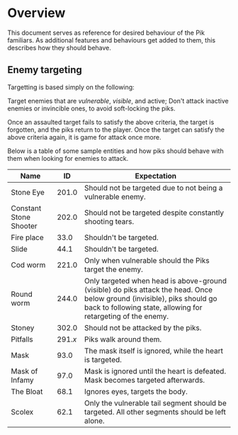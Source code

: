 # Overview

This document serves as reference for desired behaviour of the Pik familiars. As additional features and behaviours get added to them, this describes how they should behave.

## Enemy targeting

Targetting is based simply on the following:

Target enemies that are _vulnerable_, _visible_, and active; Don't attack inactive enemies or invincible ones, to avoid soft-locking the piks.

Once an assaulted target fails to satisfy the above criteria, the target is forgotten, and the piks return to the player. Once the target can satisfy the above criteria again, it is game for attack once more.

Below is a table of some sample entities and how piks should behave with them when looking for enemies to attack.

Name | ID | Expectation
--- | --- | ---
Stone Eye | 201.0 | Should not be targeted due to not being a vulnerable enemy.
Constant Stone Shooter | 202.0 | Should not be targeted despite constantly shooting tears.
Fire place | 33.0 | Shouldn't be targeted.
Slide | 44.1 | Shouldn't be targeted.
Cod worm | 221.0 | Only when vulnerable should the Piks target the enemy.
Round worm | 244.0 | Only targeted when head is above-ground (visible) do piks attack the head. Once below ground (invisible), piks should go back to following state, allowing for retargeting of the enemy.
Stoney | 302.0 | Should not be attacked by the piks.
Pitfalls | 291._x_ | Piks walk around them.
Mask | 93.0 | The mask itself is ignored, while the heart is targeted.
Mask of Infamy | 97.0 | Mask is ignored until the heart is defeated. Mask becomes targeted afterwards.
The Bloat | 68.1 | Ignores eyes, targets the body.
Scolex | 62.1 | Only the vulnerable tail segment should be targeted. All other segments should be left alone.


